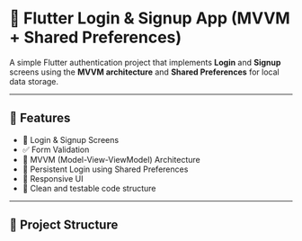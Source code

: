 # 🔐 Flutter Login & Signup App (MVVM + Shared Preferences)

A simple Flutter authentication project that implements **Login** and **Signup** screens using the **MVVM architecture** and **Shared Preferences** for local data storage.

---

## 📱 Features

- 👤 Login & Signup Screens
- ✅ Form Validation
- 🔄 MVVM (Model-View-ViewModel) Architecture
- 💾 Persistent Login using Shared Preferences
- 📱 Responsive UI
- 🧪 Clean and testable code structure

---

## 🧱 Project Structure

